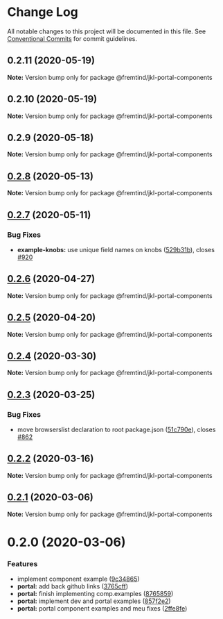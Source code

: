 # Change Log

All notable changes to this project will be documented in this file.
See [Conventional Commits](https://conventionalcommits.org) for commit guidelines.

## 0.2.11 (2020-05-19)

**Note:** Version bump only for package @fremtind/jkl-portal-components





## 0.2.10 (2020-05-19)

**Note:** Version bump only for package @fremtind/jkl-portal-components





## 0.2.9 (2020-05-18)

**Note:** Version bump only for package @fremtind/jkl-portal-components





## [0.2.8](https://github.com/fremtind/jokul/compare/@fremtind/jkl-portal-components@0.2.7...@fremtind/jkl-portal-components@0.2.8) (2020-05-13)

**Note:** Version bump only for package @fremtind/jkl-portal-components





## [0.2.7](https://github.com/fremtind/jokul/compare/@fremtind/jkl-portal-components@0.2.6...@fremtind/jkl-portal-components@0.2.7) (2020-05-11)


### Bug Fixes

* **example-knobs:** use unique field names on knobs ([529b31b](https://github.com/fremtind/jokul/commit/529b31b0515a41690fd7fd16190cd7e7d8bfd23f)), closes [#920](https://github.com/fremtind/jokul/issues/920)





## [0.2.6](https://github.com/fremtind/jokul/compare/@fremtind/jkl-portal-components@0.2.5...@fremtind/jkl-portal-components@0.2.6) (2020-04-27)

**Note:** Version bump only for package @fremtind/jkl-portal-components





## [0.2.5](https://github.com/fremtind/jokul/compare/@fremtind/jkl-portal-components@0.2.4...@fremtind/jkl-portal-components@0.2.5) (2020-04-20)

**Note:** Version bump only for package @fremtind/jkl-portal-components





## [0.2.4](https://github.com/fremtind/jokul/compare/@fremtind/jkl-portal-components@0.2.3...@fremtind/jkl-portal-components@0.2.4) (2020-03-30)

**Note:** Version bump only for package @fremtind/jkl-portal-components





## [0.2.3](https://github.com/fremtind/jokul/compare/@fremtind/jkl-portal-components@0.2.2...@fremtind/jkl-portal-components@0.2.3) (2020-03-25)


### Bug Fixes

* move browserslist declaration to root package.json ([51c790e](https://github.com/fremtind/jokul/commit/51c790ea79ca3d667871380c6bfbe85a5738920b)), closes [#862](https://github.com/fremtind/jokul/issues/862)





## [0.2.2](https://github.com/fremtind/jokul/compare/@fremtind/jkl-portal-components@0.2.1...@fremtind/jkl-portal-components@0.2.2) (2020-03-16)

**Note:** Version bump only for package @fremtind/jkl-portal-components





## [0.2.1](https://github.com/fremtind/jokul/compare/@fremtind/jkl-portal-components@0.2.0...@fremtind/jkl-portal-components@0.2.1) (2020-03-06)

**Note:** Version bump only for package @fremtind/jkl-portal-components





# 0.2.0 (2020-03-06)


### Features

* implement component example ([9c34865](https://github.com/fremtind/jokul/commit/9c3486570b6dd74bc843431ffc9ddadd63b9d647))
* **portal:** add back github links ([3765cff](https://github.com/fremtind/jokul/commit/3765cff7335631531b4921af1d1bea701024dd14))
* **portal:** finish implementing comp.examples ([8765859](https://github.com/fremtind/jokul/commit/8765859d88f88ab567c4ca1daad96e6d667992f1))
* **portal:** implement dev and portal examples ([857f2e2](https://github.com/fremtind/jokul/commit/857f2e29359f9442a7da0c977a94d63dfbdfc194))
* **portal:** portal component examples and meu fixes ([2ffe8fe](https://github.com/fremtind/jokul/commit/2ffe8fe39ff826983f027dad1ea7ffa97a013ccf))
